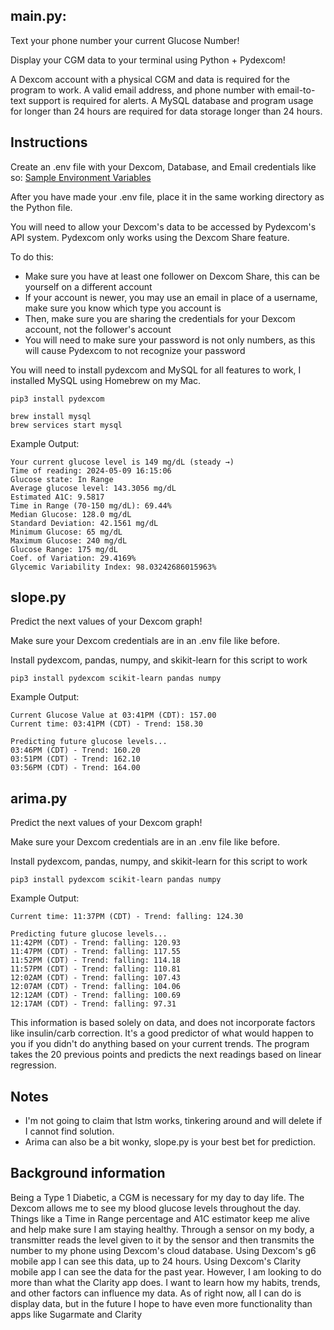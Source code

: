 ## main.py:

Text your phone number your current Glucose Number!

Display your CGM data to your terminal using Python + Pydexcom!

A Dexcom account with a physical CGM and data is required for the program to work.
A valid email address, and phone number with email-to-text support is required for alerts.
A MySQL database and program usage for longer than 24 hours are required for data storage longer than 24 hours.

## Instructions
Create an .env file with your Dexcom, Database, and Email credentials like so:
[Sample Environment Variables](env_sample.md)

After you have made your .env file, place it in the same working directory as the Python file.

You will need to allow your Dexcom's data to be accessed by Pydexcom's API system. Pydexcom only works using the Dexcom Share feature.

To do this:
- Make sure you have at least one follower on Dexcom Share, this can be yourself on a different account
- If your account is newer, you may use an email in place of a username, make sure you know which type you account is
- Then, make sure you are sharing the credentials for your Dexcom account, not the follower's account
- You will need to make sure your password is not only numbers, as this will cause Pydexcom to not recognize your password

You will need to install pydexcom and MySQL for all features to work, I installed MySQL using Homebrew on my Mac.

```
pip3 install pydexcom
```
```
brew install mysql
brew services start mysql
```

Example Output:
```
Your current glucose level is 149 mg/dL (steady →)
Time of reading: 2024-05-09 16:15:06
Glucose state: In Range
Average glucose level: 143.3056 mg/dL
Estimated A1C: 9.5817
Time in Range (70-150 mg/dL): 69.44%
Median Glucose: 128.0 mg/dL
Standard Deviation: 42.1561 mg/dL
Minimum Glucose: 65 mg/dL
Maximum Glucose: 240 mg/dL
Glucose Range: 175 mg/dL
Coef. of Variation: 29.4169%
Glycemic Variability Index: 98.03242686015963%
```
## slope.py
Predict the next values of your Dexcom graph!

Make sure your Dexcom credentials are in an .env file like before.

Install pydexcom, pandas, numpy, and skikit-learn for this script to work

```
pip3 install pydexcom scikit-learn pandas numpy
```

Example Output:
```
Current Glucose Value at 03:41PM (CDT): 157.00
Current time: 03:41PM (CDT) - Trend: 158.30

Predicting future glucose levels...
03:46PM (CDT) - Trend: 160.20
03:51PM (CDT) - Trend: 162.10
03:56PM (CDT) - Trend: 164.00
```

## arima.py

Predict the next values of your Dexcom graph!

Make sure your Dexcom credentials are in an .env file like before.

Install pydexcom, pandas, numpy, and skikit-learn for this script to work

```
pip3 install pydexcom scikit-learn pandas numpy
```

Example Output:
```
Current time: 11:37PM (CDT) - Trend: falling: 124.30

Predicting future glucose levels...
11:42PM (CDT) - Trend: falling: 120.93
11:47PM (CDT) - Trend: falling: 117.55
11:52PM (CDT) - Trend: falling: 114.18
11:57PM (CDT) - Trend: falling: 110.81
12:02AM (CDT) - Trend: falling: 107.43
12:07AM (CDT) - Trend: falling: 104.06
12:12AM (CDT) - Trend: falling: 100.69
12:17AM (CDT) - Trend: falling: 97.31
```
This information is based solely on data, and does not incorporate factors like insulin/carb correction. It's a good predictor of what would happen to you if you didn't do anything based on your current trends. The program takes the 20 previous points and predicts the next readings based on linear regression.


## Notes
* I'm not going to claim that lstm works, tinkering around and will delete if I cannot find solution.
* Arima can also be a bit wonky, slope.py is your best bet for prediction.

## Background information

Being a Type 1 Diabetic, a CGM is necessary for my day to day life. 
The Dexcom allows me to see my blood glucose levels throughout the day. 
Things like a Time in Range percentage and A1C estimator keep me alive and help 
make sure I am staying healthy.
Through a sensor on my body, a transmitter reads the level given to it by the sensor
and then transmits the number to my phone using Dexcom's cloud database.
Using Dexcom's g6 mobile app I can see this data, up to 24 hours.
Using Dexcom's Clarity mobile app I can see the data for the past year.
However, I am looking to do more than what the Clarity app does.
I want to learn how my habits, trends, and other factors can influence
my data. As of right now, all I can do is display data, but in the
future I hope to have even more functionality than apps like Sugarmate 
and Clarity




